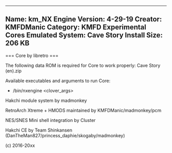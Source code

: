 -----------------------
Name: km_NX Engine
Version: 4-29-19
Creator: KMFDManic
Category: KMFD Experimental Cores
Emulated System: Cave Story
Install Size: 206 KB
-----------------------
=== Core by libretro ===

The following data ROM is required for Core to work properly:
Cave Story (en).zip

Available executables and arguments to run Core:
- /bin/nxengine <rom> <clover_args>

Hakchi module system by madmonkey

RetroArch Xtreme + HMODS maintained by KMFDManic/madmonkey/pcm

NES/SNES Mini shell integration by Cluster

Hakchi CE by Team Shinkansen (DanTheMan827/princess_daphie/skogaby/madmonkey)

(c) 2016-20xx
